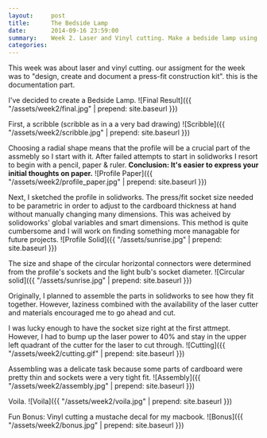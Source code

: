```yaml
---
layout:     post
title:      The Bedside Lamp
date:       2014-09-16 23:59:00
summary:    Week 2. Laser and Vinyl cutting. Make a bedside lamp using press/fit cardboard parts cut with laser.  
categories: 
---
```


This week was about laser and vinyl cutting. our assigment for the week was to "design, create and document a press-fit construction kit". this is the documentation part. 

I've decided to create a Bedside Lamp. 
![Final Result]({{ "/assets/week2/final.jpg" | prepend: site.baseurl }})

First, a scribble (scribble as in a a very bad drawing)
![Scribble]({{ "/assets/week2/scribble.jpg" | prepend: site.baseurl }})

Choosing a radial shape means that the profile will be a crucial part of the assmebly so I start with it. After failed attempts to start in solidworks I resort to begin with a pencil, paper & ruler. **Conclusion: It's easier to express your initial thoughts on paper.**
![Profile Paper]({{ "/assets/week2/profile_paper.jpg" | prepend: site.baseurl }})

Next, I sketched the profile in solidworks. The press/fit socket size needed to be parametric in order to adjust to the cardboard thickness at hand without manually changing many dimensions. This was acheived by solidoworks' global variables and smart dimensions. This method is quite cumbersome and I will work on finding something more managable for future projects.
![Profile Solid]({{ "/assets/sunrise.jpg" | prepend: site.baseurl }})

The size and shape of the circular horizontal connectors were determined from the profile's sockets and the light bulb's socket diameter. 
![Circular solid]({{ "/assets/sunrise.jpg" | prepend: site.baseurl }})

Originally, I planned to assemble the parts in solidworks to see how they fit together. However, laziness combined with the availability of the laser cutter and materials encouraged me to go ahead and cut.

I was lucky enough to have the socket size right at the first attmept. However, I had to bump up the laser power to 40% and stay in the upper left quadrant of the cutter for the laser to cut through.
![Cutting]({{ "/assets/week2/cutting.gif" | prepend: site.baseurl }})

Assembling was a delicate task because some parts of cardboard were pretty thin and sockets were a very tight fit.
![Assembly]({{ "/assets/week2/assembly.jpg" | prepend: site.baseurl }})

Voila.
![Voila]({{ "/assets/week2/voila.jpg" | prepend: site.baseurl }})

Fun Bonus: Vinyl cutting a mustache decal for my macbook.
![Bonus]({{ "/assets/week2/bonus.jpg" | prepend: site.baseurl }})
